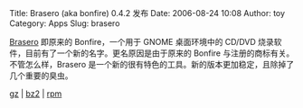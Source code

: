 Title: Brasero (aka bonfire) 0.4.2 发布
Date: 2006-08-24 10:08
Author: toy
Category: Apps
Slug: brasero

[Brasero](http://perso.orange.fr/bonfire/) 即原来的 Bonfire，一个用于
GNOME 桌面环境中的 CD/DVD
烧录软件，目前有了一个新的名字。更名原因是由于原来的 Bonfire
与注册的商标有关。不管怎么样，Brasero
是一个新的很有特色的工具。新的版本更加稳定，且除掉了几个重要的臭虫。

[gz](http://prdownloads.sourceforge.net/bonfire/brasero-0.4.2.tar.gz?download)
|
[bz2](http://prdownloads.sourceforge.net/bonfire/brasero-0.4.2.tar.bz2?download)
|
[rpm](http://prdownloads.sourceforge.net/bonfire/brasero-0.4.2-1.i386.rpm?download)
